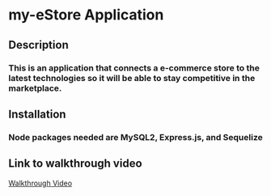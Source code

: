 # my-eStore Application

## Description
### This is an application that connects a e-commerce store to the latest technologies so it will be able to stay competitive in the marketplace.

## Installation
### Node packages needed are MySQL2, Express.js, and Sequelize

## Link to walkthrough video
[Walkthrough Video](https://youtu.be/zDmq-dJ8OGo)